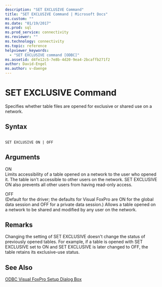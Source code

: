 ```yaml
---
description: "SET EXCLUSIVE Command"
title: "SET EXCLUSIVE Command | Microsoft Docs"
ms.custom: ""
ms.date: "01/19/2017"
ms.prod: sql
ms.prod_service: connectivity
ms.reviewer: ""
ms.technology: connectivity
ms.topic: reference
helpviewer_keywords: 
  - "SET EXCLUSIVE command [ODBC]"
ms.assetid: d4fe12c5-7e8b-4d20-9ea4-2bcaffb271f2
author: David-Engel
ms.author: v-daenge
---
```

# SET EXCLUSIVE Command
Specifies whether table files are opened for exclusive or shared use on a network.  
  
## Syntax  
  
```  
  
SET EXCLUSIVE ON | OFF  
```  
  
## Arguments  
 ON  
 Limits accessibility of a table opened on a network to the user who opened it. The table isn't accessible to other users on the network. SET EXCLUSIVE ON also prevents all other users from having read-only access.  
  
 OFF  
 (Default for the driver; the defaults for Visual FoxPro are ON for the global data session and OFF for a private data session.) Allows a table opened on a network to be shared and modified by any user on the network.  
  
## Remarks  
 Changing the setting of SET EXCLUSIVE doesn't change the status of previously opened tables. For example, if a table is opened with SET EXCLUSIVE set to ON and SET EXCLUSIVE is later changed to OFF, the table retains its exclusive-use status.  
  
## See Also  
 [ODBC Visual FoxPro Setup Dialog Box](../../odbc/microsoft/odbc-visual-foxpro-setup-dialog-box.md)
